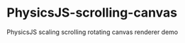 PhysicsJS-scrolling-canvas
==========================

PhysicsJS scaling scrolling rotating canvas renderer demo
